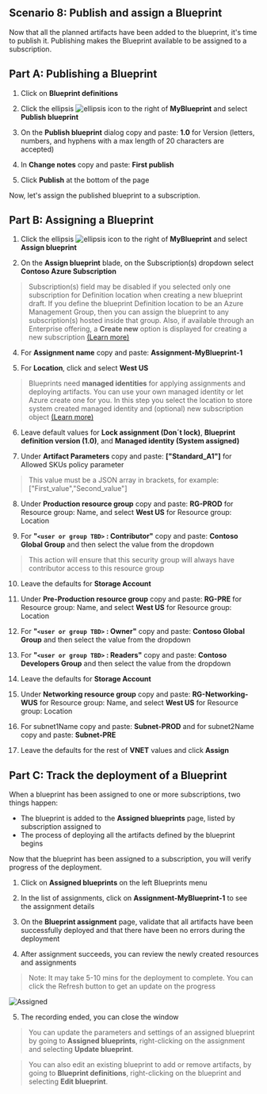 ﻿## Scenario 8: Publish and assign a Blueprint

Now that all the planned artifacts have been added to the blueprint, it's time to publish it. Publishing makes the Blueprint available to be assigned to a subscription.

## Part A: Publishing a Blueprint

1. Click on **Blueprint definitions**

1. Click the ellipsis ![ellipsis icon](img/ellipses.png) to the right of **MyBlueprint** and select **Publish blueprint** 

1. On the **Publish blueprint** dialog copy and paste: **1.0** for Version (letters, numbers, and hyphens with a max length of 20 characters are accepted)

1. In **Change notes** copy and paste: **First publish**

1. Click **Publish** at the bottom of the page

Now, let's assign the published blueprint to a subscription.

## Part B: Assigning a Blueprint

1. Click the ellipsis ![ellipsis icon](img/ellipses.png) to the right of **MyBlueprint** and select **Assign blueprint**

1. On the **Assign blueprint** blade, on the Subscription(s) dropdown select **Contoso Azure Subscription** 

> Subscription(s) field may be disabled if you selected only one subscription for Definition location when creating a new blueprint draft. If you define the blueprint Definition location to be an Azure Management Group, then you can assign the blueprint to any subscription(s) hosted inside that group. Also, if available through an Enterprise offering, a **Create new** option is displayed for creating a new subscription [(Learn more)](https://docs.microsoft.com/en-us/azure/governance/blueprints/create-blueprint-portal#create-a-blueprint)

4. For **Assignment name** copy and paste: **Assignment-MyBlueprint-1**

1. For **Location**, click and select **West US**

> Blueprints need **managed identities** for applying assignments and deploying artifacts. You can use your own managed identity or let Azure create one for you. In this step you select the location to store system created managed identity and (optional) new subscription object [(Learn more)](https://docs.microsoft.com/en-us/azure/active-directory/managed-identities-azure-resources/overview)

6. Leave default values for **Lock assignment (Don´t lock)**, **Blueprint definition version (1.0)**, and **Managed identity (System assigned)**

1. Under **Artifact Parameters** copy and paste: **["Standard_A1"]** for Allowed SKUs policy parameter

> This value must be a JSON array in brackets, for example: ["First_value","Second_value"]

8. Under **Production resource group** copy and paste: **RG-PROD** for Resource group: Name, and select **West US** for Resource group: Location

1. For **"`<user or group TBD>` : Contributor"** copy and paste: **Contoso Global Group** and then select the value from the dropdown

> This action will ensure that this security group will always have contributor access to this resource group

10. Leave the defaults for **Storage Account**

1. Under **Pre-Production resource group** copy and paste: **RG-PRE** for Resource group: Name, and select **West US** for Resource group: Location

1. For **"`<user or group TBD>` : Owner"** copy and paste: **Contoso Global Group** and then select the value from the dropdown

1. For **"`<user or group TBD>` : Readers"** copy and paste: **Contoso Developers Group** and then select the value from the dropdown

1. Leave the defaults for **Storage Account**

1. Under **Networking resource group** copy and paste: **RG-Networking-WUS** for Resource group: Name, and select **West US** for Resource group: Location

1. For subnet1Name copy and paste: **Subnet-PROD** and for subnet2Name copy and paste: **Subnet-PRE**

1. Leave the defaults for the rest of **VNET** values and click **Assign**

## Part C: Track the deployment of a Blueprint

When a blueprint has been assigned to one or more subscriptions, two things happen:

* The blueprint is added to the **Assigned blueprints** page, listed by subscription assigned to
* The process of deploying all the artifacts defined by the blueprint begins

Now that the blueprint has been assigned to a subscription, you will verify progress of the deployment.

1. Click on **Assigned blueprints** on the left Blueprints menu

2. In the list of assignments, click on **Assignment-MyBlueprint-1** to see the assignment details

3. On the **Blueprint assignment** page, validate that all artifacts have been successfully deployed and that there have been no errors during the deployment

4. After assignment succeeds, you can review the newly created resources and assignments

> Note: It may take 5-10 mins for the deployment to complete. You can click the Refresh button to get an update on the progress

![Assigned](img/Assigned.png)

5. The recording ended, you can close the window

> You can update the parameters and settings of an assigned blueprint by going to **Assigned blueprints**, right-clicking on the assignment and selecting **Update blueprint**. 

> You can also edit an existing blueprint to add or remove artifacts, by going to **Blueprint definitions**, right-clicking on the blueprint and selecting **Edit blueprint**.
